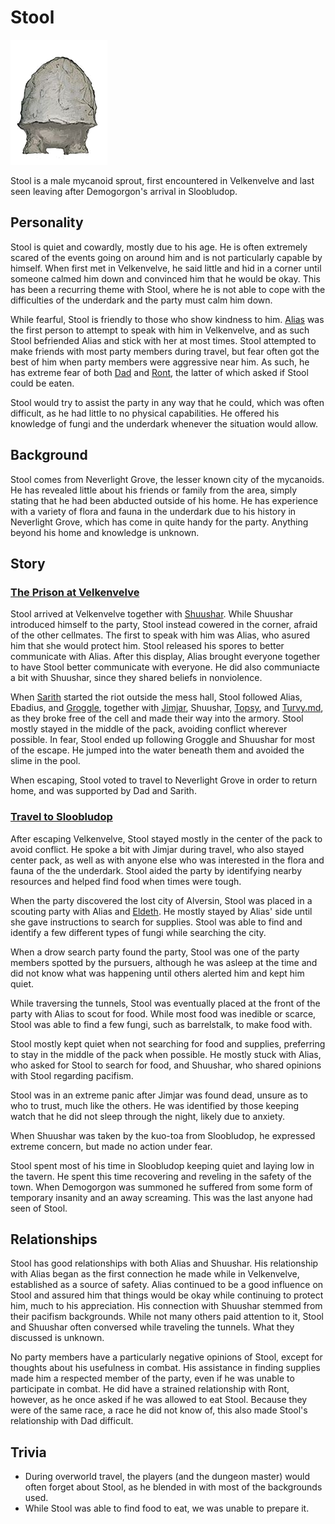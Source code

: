 # Stool

![Stool](Stool.png)

Stool is a male mycanoid sprout, first encountered in Velkenvelve and last seen leaving after Demogorgon's arrival in Sloobludop.

## Personality
Stool is quiet and cowardly, mostly due to his age. He is often extremely scared of the events going on around him and is not particularly capable by himself. When first met in Velkenvelve, he said little and hid in a corner until someone calmed him down and convinced him that he would be okay. This has been a recurring theme with Stool, where he is not able to cope with the difficulties of the underdark and the party must calm him down.

While fearful, Stool is friendly to those who show kindness to him. [Alias](../pcs/alias.md) was the first person to attempt to speak with him in Velkenvelve, and as such Stool befriended Alias and stick with her at most times. Stool attempted to make friends with most party members during travel, but fear often got the best of him when party members were aggressive near him. As such, he has extreme fear of both [Dad](../pcs/dad.md) and [Ront](ront.md), the latter of which asked if Stool could be eaten.

Stool would try to assist the party in any way that he could, which was often difficult, as he had little to no physical capabilities. He offered his knowledge of fungi and the underdark whenever the situation would allow.

## Background
Stool comes from Neverlight Grove, the lesser known city of the mycanoids. He has revealed little about his friends or family from the area, simply stating that he had been abducted outside of his home. He has experience with a variety of flora and fauna in the underdark due to his history in Neverlight Grove, which has come in quite handy for the party. Anything beyond his home and knowledge is unknown.

## Story
### [The Prison at Velkenvelve](../../sessions/arc01/info.md)
Stool arrived at Velkenvelve together with [Shuushar](shuushar.md). While Shuushar introduced himself to the party, Stool instead cowered in the corner, afraid of the other cellmates. The first to speak with him was Alias, who asured him that she would protect him. Stool released his spores to better communicate with Alias. After this display, Alias brought everyone together to have Stool better communicate with everyone. He did also communiacte a bit with Shuushar, since they shared beliefs in nonviolence.

When [Sarith](sarith.md) started the riot outside the mess hall, Stool followed Alias, Ebadius, and [Groggle](../pcs/groggle.md), together with [Jimjar](jimjar.md), Shuushar, [Topsy](topsy.md), and [Turvy.md](turvy.md), as they broke free of the cell and made their way into the armory. Stool mostly stayed in the middle of the pack, avoiding conflict wherever possible. In fear, Stool ended up following Groggle and Shuushar for most of the escape. He jumped into the water beneath them and avoided the slime in the pool.

When escaping, Stool voted to travel to Neverlight Grove in order to return home, and was supported by Dad and Sarith.

### [Travel to Sloobludop](../../sessions/arc02/info.md)
After escaping Velkenvelve, Stool stayed mostly in the center of the pack to avoid conflict. He spoke a bit with Jimjar during travel, who also stayed center pack, as well as with anyone else who was interested in the flora and fauna of the the underdark. Stool aided the party by identifying nearby resources and helped find food when times were tough.

When the party discovered the lost city of Alversin, Stool was placed in a scouting party with Alias and [Eldeth](eldeth.md). He mostly stayed by Alias' side until she gave instructions to search for supplies. Stool was able to find and identify a few different types of fungi while searching the city.

When a drow search party found the party, Stool was one of the party members spotted by the pursuers, although he was asleep at the time and did not know what was happening until others alerted him and kept him quiet.

While traversing the tunnels, Stool was eventually placed at the front of the party with Alias to scout for food. While most food was inedible or scarce, Stool was able to find a few fungi, such as barrelstalk, to make food with.

Stool mostly kept quiet when not searching for food and supplies, preferring to stay in the middle of the pack when possible. He mostly stuck with Alias, who asked for Stool to search for food, and Shuushar, who shared opinions with Stool regarding pacifism.

Stool was in an extreme panic after Jimjar was found dead, unsure as to who to trust, much like the others. He was identified by those keeping watch that he did not sleep through the night, likely due to anxiety.

When Shuushar was taken by the kuo-toa from Sloobludop, he expressed extreme concern, but made no action under fear.

Stool spent most of his time in Sloobludop keeping quiet and laying low in the tavern. He spent this time recovering and reveling in the safety of the town. When Demogorgon was summoned he suffered from some form of temporary insanity and an away screaming. This was the last anyone had seen of Stool.

## Relationships
Stool has good relationships with both Alias and Shuushar. His relationship with Alias began as the first connection he made while in Velkenvelve, established as a source of safety. Alias continued to be a good influence on Stool and assured him that things would be okay while continuing to protect him, much to his appreciation. His connection with Shuushar stemmed from their pacifism backgrounds. While not many others paid attention to it, Stool and Shuushar often conversed while traveling the tunnels. What they discussed is unknown.

No party members have a particularly negative opinions of Stool, except for thoughts about his usefulness in combat. His assistance in finding supplies made him a respected member of the party, even if he was unable to participate in combat. He did have a strained relationship with Ront, however, as he once asked if he was allowed to eat Stool. Because they were of the same race, a race he did not know of, this also made Stool's relationship with Dad difficult.

## Trivia
* During overworld travel, the players (and the dungeon master) would often forget about Stool, as he blended in with most of the backgrounds used.
* While Stool was able to find food to eat, we was unable to prepare it.
